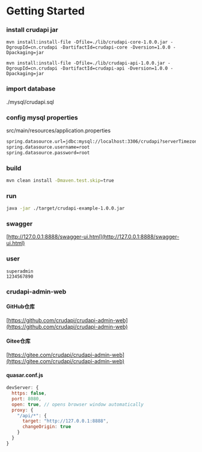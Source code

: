 # Getting Started

### install crudapi jar
```build
mvn install:install-file -Dfile=./lib/crudapi-core-1.0.0.jar -DgroupId=cn.crudapi -DartifactId=crudapi-core -Dversion=1.0.0 -Dpackaging=jar

mvn install:install-file -Dfile=./lib/crudapi-api-1.0.0.jar -DgroupId=cn.crudapi -DartifactId=crudapi-api -Dversion=1.0.0 -Dpackaging=jar
```

### import database
./mysql/crudapi.sql

### config mysql properties
src/main/resources/application.properties
```bash
spring.datasource.url=jdbc:mysql://localhost:3306/crudapi?serverTimezone=Asia/Shanghai&useUnicode=true&characterEncoding=utf8&useSSL=false&allowPublicKeyRetrieval=true
spring.datasource.username=root
spring.datasource.password=root
```

### build
```bash
mvn clean install -Dmaven.test.skip=true
```

### run
```bash
java -jar ./target/crudapi-example-1.0.0.jar
```

### swagger
[http://127.0.0.1:8888/swagger-ui.html](http://127.0.0.1:8888/swagger-ui.html)

### user
```
superadmin
1234567890
```

### crudapi-admin-web
#### GitHub仓库
[https://github.com/crudapi/crudapi-admin-web](https://github.com/crudapi/crudapi-admin-web)

#### Gitee仓库
[https://gitee.com/crudapi/crudapi-admin-web](https://gitee.com/crudapi/crudapi-admin-web)

#### quasar.conf.js
```javascript
devServer: {
  https: false,
  port: 8080,
  open: true, // opens browser window automatically
  proxy: {
    "/api/*": {
      target: "http://127.0.0.1:8888",
      changeOrigin: true
    }
  }
}
```
